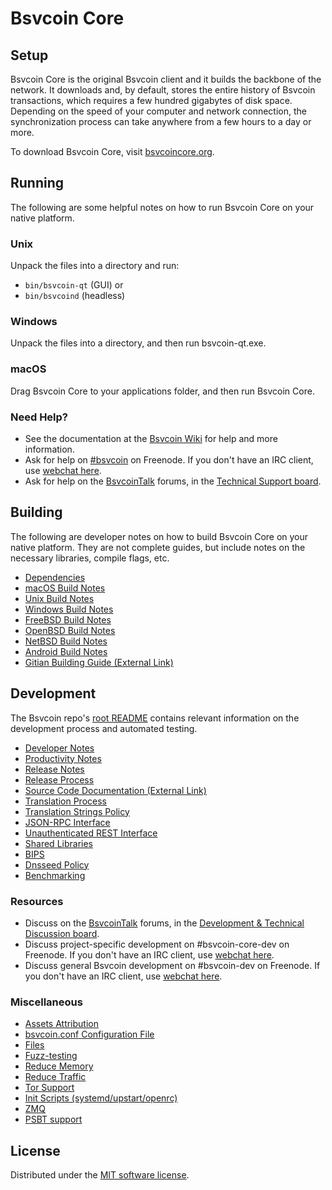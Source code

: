 Bsvcoin Core
=============

Setup
---------------------
Bsvcoin Core is the original Bsvcoin client and it builds the backbone of the network. It downloads and, by default, stores the entire history of Bsvcoin transactions, which requires a few hundred gigabytes of disk space. Depending on the speed of your computer and network connection, the synchronization process can take anywhere from a few hours to a day or more.

To download Bsvcoin Core, visit [bsvcoincore.org](https://bsvcoincore.org/en/download/).

Running
---------------------
The following are some helpful notes on how to run Bsvcoin Core on your native platform.

### Unix

Unpack the files into a directory and run:

- `bin/bsvcoin-qt` (GUI) or
- `bin/bsvcoind` (headless)

### Windows

Unpack the files into a directory, and then run bsvcoin-qt.exe.

### macOS

Drag Bsvcoin Core to your applications folder, and then run Bsvcoin Core.

### Need Help?

* See the documentation at the [Bsvcoin Wiki](https://en.bsvcoin.it/wiki/Main_Page)
for help and more information.
* Ask for help on [#bsvcoin](https://webchat.freenode.net/#bsvcoin) on Freenode. If you don't have an IRC client, use [webchat here](https://webchat.freenode.net/#bsvcoin).
* Ask for help on the [BsvcoinTalk](https://bsvcointalk.org/) forums, in the [Technical Support board](https://bsvcointalk.org/index.php?board=4.0).

Building
---------------------
The following are developer notes on how to build Bsvcoin Core on your native platform. They are not complete guides, but include notes on the necessary libraries, compile flags, etc.

- [Dependencies](dependencies.md)
- [macOS Build Notes](build-osx.md)
- [Unix Build Notes](build-unix.md)
- [Windows Build Notes](build-windows.md)
- [FreeBSD Build Notes](build-freebsd.md)
- [OpenBSD Build Notes](build-openbsd.md)
- [NetBSD Build Notes](build-netbsd.md)
- [Android Build Notes](build-android.md)
- [Gitian Building Guide (External Link)](https://github.com/bsvcoin-core/docs/blob/master/gitian-building.md)

Development
---------------------
The Bsvcoin repo's [root README](/README.md) contains relevant information on the development process and automated testing.

- [Developer Notes](developer-notes.md)
- [Productivity Notes](productivity.md)
- [Release Notes](release-notes.md)
- [Release Process](release-process.md)
- [Source Code Documentation (External Link)](https://doxygen.bsvcoincore.org/)
- [Translation Process](translation_process.md)
- [Translation Strings Policy](translation_strings_policy.md)
- [JSON-RPC Interface](JSON-RPC-interface.md)
- [Unauthenticated REST Interface](REST-interface.md)
- [Shared Libraries](shared-libraries.md)
- [BIPS](bips.md)
- [Dnsseed Policy](dnsseed-policy.md)
- [Benchmarking](benchmarking.md)

### Resources
* Discuss on the [BsvcoinTalk](https://bsvcointalk.org/) forums, in the [Development & Technical Discussion board](https://bsvcointalk.org/index.php?board=6.0).
* Discuss project-specific development on #bsvcoin-core-dev on Freenode. If you don't have an IRC client, use [webchat here](https://webchat.freenode.net/#bsvcoin-core-dev).
* Discuss general Bsvcoin development on #bsvcoin-dev on Freenode. If you don't have an IRC client, use [webchat here](https://webchat.freenode.net/#bsvcoin-dev).

### Miscellaneous
- [Assets Attribution](assets-attribution.md)
- [bsvcoin.conf Configuration File](bsvcoin-conf.md)
- [Files](files.md)
- [Fuzz-testing](fuzzing.md)
- [Reduce Memory](reduce-memory.md)
- [Reduce Traffic](reduce-traffic.md)
- [Tor Support](tor.md)
- [Init Scripts (systemd/upstart/openrc)](init.md)
- [ZMQ](zmq.md)
- [PSBT support](psbt.md)

License
---------------------
Distributed under the [MIT software license](/COPYING).
